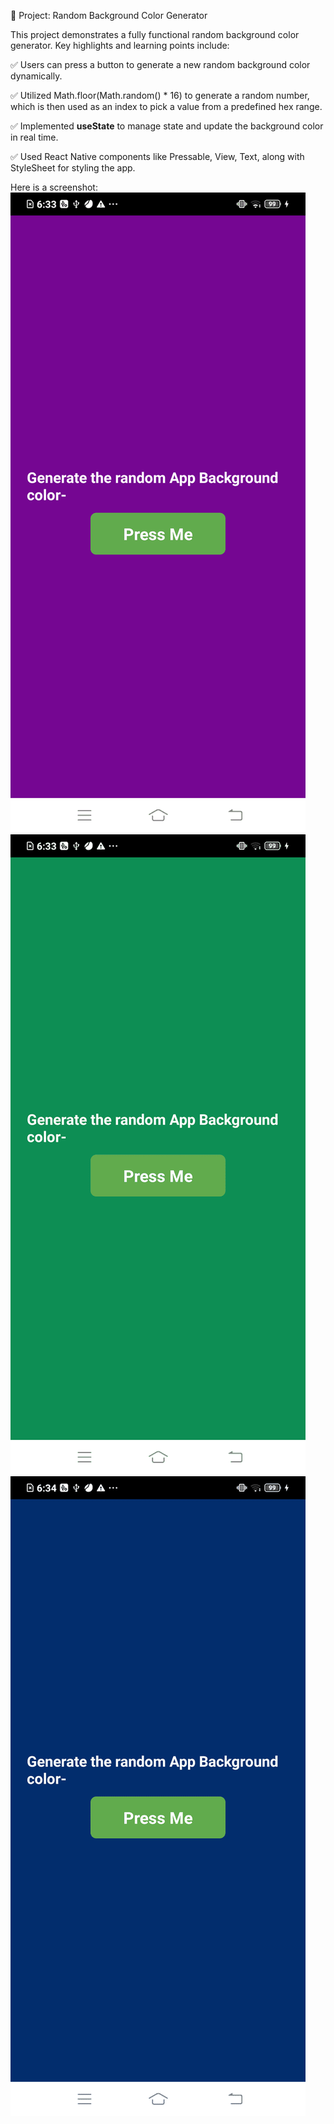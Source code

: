 🔐 Project: Random Background Color Generator

This project demonstrates a fully functional random background color generator. Key highlights and learning points include:

✅ Users can press a button to generate a new random background color dynamically.

✅ Utilized Math.floor(Math.random() * 16) to generate a random number, which is then used as an index to pick a value from a predefined hex range.

✅ Implemented **useState** to manage state and update the background color in real time.

✅ Used React Native components like Pressable, View, Text, along with StyleSheet for styling the app.


Here is a screenshot:
![App Screenshot](images/screenshot1.png) ![App Screenshot](images/screenshot2.png) ![App Screenshot](images/screenshot3.png)

